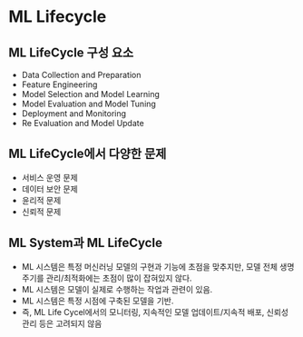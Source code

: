 # ML Lifecycle

## ML LifeCycle 구성 요소

- Data Collection and Preparation
- Feature Engineering
- Model Selection and Model Learning
- Model Evaluation and Model Tuning
- Deployment and Monitoring
- Re Evaluation and Model Update

## ML LifeCycle에서 다양한 문제

- 서비스 운영 문제
- 데이터 보안 문제
- 윤리적 문제
- 신뢰적 문제

## ML System과 ML LifeCycle

- ML 시스템은 특정 머신러닝 모델의 구현과 기능에 초점을 맞추지만, 모델 전체 생명 주기를 관리/최적화에는 초점이 많이 잡혀있지 않다.
- ML 시스템은 모델이 실제로 수행하는 작업과 관련이 있음.
- ML 시스템은 특정 시점에 구축된 모델을 기반.
- 즉, ML Life Cycel에서의 모니터링, 지속적인 모델 업데이트/지속적 배포, 신뢰성 관리 등은 고려되지 않음

